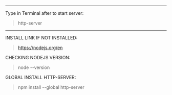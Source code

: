------------------------------------------------
Type in Terminal after to start server:
> http-server
------------------------------------------------
INSTALL LINK IF NOT INSTALLED:
> https://nodejs.org/en

CHECKING NODEJS VERSION:
> node --version

GLOBAL INSTALL HTTP-SERVER:
> npm install --global http-server
